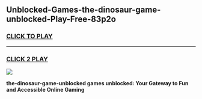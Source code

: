 
## Unblocked-Games-the-dinosaur-game-unblocked-Play-Free-83p2o
<h3>
<a href="https://premium76.site?title=the-dinosaur-game-unblocked&ref=22A">CLICK TO PLAY</a></h3>
<hr>

<h3>
<a href="https://premium76.site?title=the-dinosaur-game-unblocked&ref=22A">CLICK 2 PLAY</a>
  
</h3>

<a href="https://premium76.site?title=the-dinosaur-game-unblocked&ref=22A"><img src="https://clearcache.store/games.png"></a>


**the-dinosaur-game-unblocked games unblocked: Your Gateway to Fun and Accessible Online Gaming**

